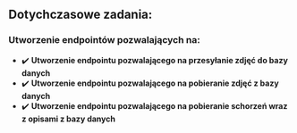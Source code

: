 ## Dotychczasowe zadania:
### Utworzenie endpointów pozwalających na:
- ✔️ **Utworzenie endpointu pozwalającego na przesyłanie zdjęć do bazy danych**
- ✔️ **Utworzenie endpointu pozwalającego na pobieranie zdjęć z bazy danych**
- ✔️ **Utworzenie endpointu pozwalającego na pobieranie schorzeń wraz z opisami z bazy danych**
